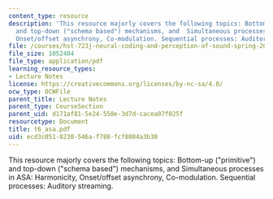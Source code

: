 ```yaml
---
content_type: resource
description: 'This resource majorly covers the following topics: Bottom-up ("primitive")
  and top-down ("schema based") mechanisms, and  Simultaneous processes in ASA: Harmonicity,
  Onset/offset asynchrony, Co-modulation. Sequential processes: Auditory streaming.'
file: /courses/hst-723j-neural-coding-and-perception-of-sound-spring-2005/ecd3c0518230546af788fcf8084a3b30_t6_asa.pdf
file_size: 1052404
file_type: application/pdf
learning_resource_types:
- Lecture Notes
license: https://creativecommons.org/licenses/by-nc-sa/4.0/
ocw_type: OCWFile
parent_title: Lecture Notes
parent_type: CourseSection
parent_uid: d171af81-5e24-550e-3d7d-cacea07f025f
resourcetype: Document
title: t6_asa.pdf
uid: ecd3c051-8230-546a-f788-fcf8084a3b30
---
```

This resource majorly covers the following topics: Bottom-up ("primitive") and top-down ("schema based") mechanisms, and  Simultaneous processes in ASA: Harmonicity, Onset/offset asynchrony, Co-modulation. Sequential processes: Auditory streaming.